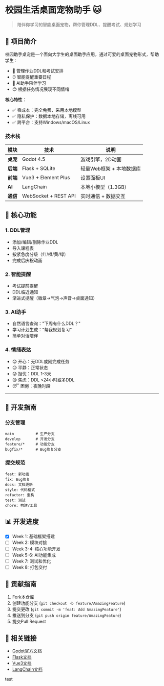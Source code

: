 # 校园生活桌面宠物助手 🐱

> 陪伴你学习的智能桌面宠物，帮你管理DDL、提醒考试、规划学习


## 📖 项目简介

校园助手桌宠是一个面向大学生的桌面助手应用，通过可爱的桌面宠物形式，帮助学生：
- 📝 管理作业DDL和考试安排
- ⏰ 智能提醒重要日程
- 🤖 AI助手陪伴学习
- 😊 根据任务情况展现不同情绪

**核心特性**：
- ✅ 零成本：完全免费，采用本地模型
- ✅ 隐私保护：数据本地存储，离线可用
- ✅ 跨平台：支持Windows/macOS/Linux

### 技术栈

| 模块 | 技术 | 说明 |
|------|------|------|
| **桌宠** | Godot 4.5 | 游戏引擎，2D动画 |
| **后端** | Flask + SQLite | 轻量Web框架 + 本地数据库 |
| **前端** | Vue3 + Element Plus | 设置面板UI |
| **AI** | LangChain | 本地小模型（1.3GB） |
| **通信** | WebSocket + REST API | 实时通信 + 数据交互 |

## 🎯 核心功能

### 1. DDL管理
- 添加/编辑/删除作业DDL
- 导入课程表
- 按紧急度分级（红/橙/黄/绿）
- 完成后庆祝动画

### 2. 智能提醒
- 考试提前提醒
- DDL临近通知
- 渐进式提醒（徽章→气泡→声音→桌面通知）

### 3. AI助手
- 自然语言查询："下周有什么DDL？"
- 学习计划生成："帮我规划复习"
- 简单对话陪伴

### 4. 情绪表达
- 😊 开心：无DDL或刚完成任务
- 😐 平静：正常状态
- 😟 担忧：DDL 1-3天
- 😫 焦虑：DDL <24小时或多DDL
- 😴 困倦：夜晚时段

---

## 🔧 开发指南

### 分支管理
```
main          # 生产分支
develop       # 开发分支
feature/*     # 功能分支
bugfix/*      # Bug修复分支
```

### 提交规范
```
feat: 新功能
fix: Bug修复
docs: 文档更新
style: 代码格式
refactor: 重构
test: 测试
chore: 构建/工具
```


## 📊 开发进度

- [x] Week 1: 基础框架搭建
- [ ] Week 2: 模块对接
- [ ] Week 3-4: 核心功能开发
- [ ] Week 5-6: AI功能集成
- [ ] Week 7: 测试和优化
- [ ] Week 8: 打包交付

## 🤝 贡献指南

1. Fork本仓库
2. 创建功能分支 (`git checkout -b feature/AmazingFeature`)
3. 提交更改 (`git commit -m 'feat: Add AmazingFeature'`)
4. 推送到分支 (`git push origin feature/AmazingFeature`)
5. 提交Pull Request

## 🔗 相关链接

- [Godot官方文档](https://docs.godotengine.org)
- [Flask文档](https://flask.palletsprojects.com)
- [Vue3文档](https://vuejs.org)
- [LangChain文档](https://python.langchain.com)

test